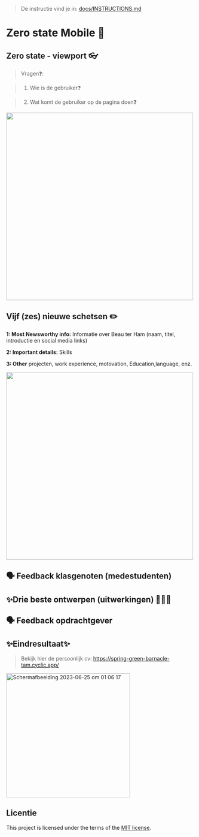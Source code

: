 >  De instructie vind je in: [docs/INSTRUCTIONS.md](docs/INSTRUCTIONS.md)

# Zero state Mobile 📱

## Zero state - viewport 👓
> Vragen❓:

> 1. Wie is de gebruiker❓

> 2. Wat komt de gebruiker op de pagina doen❓
<img width="500" alt="" src="https://github.com/Nazneen05x/proof-of-concept-zero-state/assets/112861261/be04a794-2d4c-4a1b-a8a2-1d2c20ff67aa">

##  Vijf (zes) nieuwe schetsen ✏️
<strong>1: Most Newsworthy info:</strong> Informatie over Beau ter Ham (naam, titel, introductie en social media links)

<strong>2: Important details:</strong> Skills

<strong>3: Other</strong> projecten, work experience, motovation, Education,language, enz.

<img width="500" alt="" src="https://github.com/Nazneen05x/proof-of-concept-zero-state/assets/112861261/d671cbf7-e532-437a-a21e-c67b23898efc">

## 🗣 Feedback klasgenoten (medestudenten)

## ✨Drie beste ontwerpen (uitwerkingen) 👩🏾‍💻

## 🗣 Feedback opdrachtgever 

## ✨Eindresultaat✨

> Bekijk hier de persoonlijk cv: https://spring-green-barnacle-tam.cyclic.app/

<img width="331" alt="Scherm­afbeelding 2023-06-25 om 01 06 17" src="https://github.com/Nazneen05x/proof-of-concept-zero-state/assets/112861261/e5300800-0a85-412c-bfbc-3481d9fdac33">








## Licentie

This project is licensed under the terms of the [MIT license](./LICENSE).
